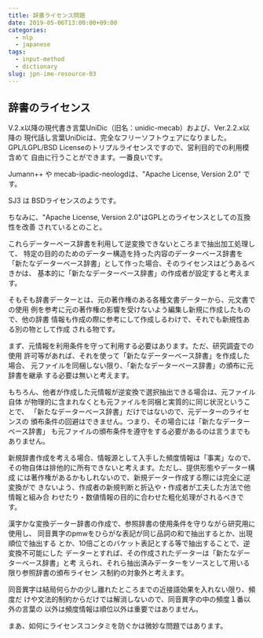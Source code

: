 ```yaml
---
title: 辞書ライセンス問題
date: 2019-05-06T13:00:00+09:00
categories:
  - nlp
  - japanese
tags:
  - input-method
  - dictionary
slug: jpn-ime-resource-03
---
```



## 辞書のライセンス

V.2.x以降の現代書き言葉UniDic（旧名：unidic-mecab）および、Ver.2.2.x以降の
現代話し言葉UniDicは、完全なフリーソフトウェアになりました。
GPL/LGPL/BSD Licenseのトリプルライセンスですので、営利目的での利用模含めて
自由に行うことができます。一番良いです。

Jumann++ や mecab-ipadic-neologdは、"Apache License, Version 2.0" です。

SJ3 は BSDライセンスのようです。

ちなみに、"Apache License, Version 2.0"はGPLとのライセンスとしての互換性を改善
されているとのこと。

これらデーターベース辞書を利用して逆変換できないところまで抽出加工処理して、
特定の目的のためのデーター構造を持った内容のデーターベース辞書を
「新たなデーターベース辞書」として作った場合、そのライセンスはどうあるべきかは、
基本的に「新たなデーターベース辞書」の作成者が設定すると考えます。

そもそも辞書データーとは、元の著作権のある各種文書データーから、元文書での使用
例を参考に元の著作権の影響を受けないよう編集し新規に作成したもので、他の辞書
情報も作成の際に参考にして作成しるわけで、それでも新規性ある別の物として作成
される物です。

まず、元情報を利用条件を守って利用する必要はあります。ただ、研究調査での使用
許可等があれば、それを使って「新たなデーターベース辞書」を作成した場合、
元ファイルを同梱しない限り、「新たなデーターベース辞書」の頒布に元辞書を継承
する必要は無いと考えます。

もちろん、他者が作成した元情報が逆変換で選択抽出できる場合は、元ファイル自体
が物理的に含まれなくとも元ファイルを同梱と実質的に同じ状況ということで、
「新たなデーターベース辞書」だけではないので、元データーのライセンスの
頒布条件の回避はできません。つまり、その場合には「新たなデーターベース辞書」
も元ファイルの頒布条件を遵守をする必要があるのは言うまでもありません。

新規辞書作成を考える場合、情報源として入手した頻度情報は「事実」なので、
その物自体は排他的に所有できないと考えます。ただし、提供形態やデーター構成
には著作権があるかもしれないので、新規データー作成する際には完全に逆変換がで
きないよう、作成者の新規判断と折込や・作成者が工夫した方法で他情報と組み合
わせたり・数値情報の目的に合わせた粗化処理がされるべきです。

漢字かな変換データー辞書の作成で、参照辞書の使用条件を守りながら研究用に使用し、
同音異字のpmwをひらがな表記が同じ品詞の和で抽出するとか、出現順位で抽出する
とか、10倍ごとのバケット表記とする等で抽出することで、逆変換不可能にした
データーとすれば、その作成されたデーターは「新たなデーターベース辞書」と考
えられ、それら抽出済みデーターをソースとして用いる限り参照辞書の頒布ライセン
ス制約の対象外と考えます。

同音異字は結局何らかの少し離れたところまでの近接語効果を入れない限り、頻度だ
けや文法的制約からだけでは解消しないので、同音異字の中の頻度１番以外の言葉の
以外は頻度情報は順位以外は重要ではありません。

まあ、如何にライセンスコンタミを防ぐかは微妙な問題ではあります。

<!-- vim: se ai tw=79: -->
